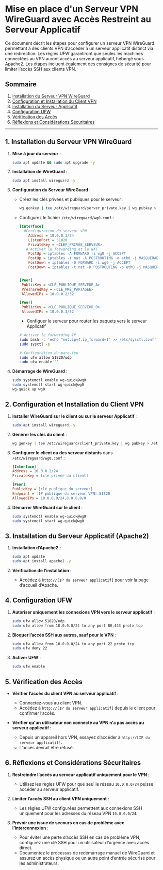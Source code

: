 
# Mise en place d'un Serveur VPN WireGuard avec Accès Restreint au Serveur Applicatif

Ce document décrit les étapes pour configurer un serveur VPN WireGuard permettant à des clients VPN d’accéder à un serveur applicatif distinct via une redirection. Les règles UFW garantiront que seules les machines connectées au VPN auront accès au serveur applicatif, hébergé sous Apache2. Les étapes incluent également des consignes de sécurité pour limiter l’accès SSH aux clients VPN.



## Sommaire
1. [Installation du Serveur VPN WireGuard](#1-installation-du-serveur-vpn-wireguard)
2. [Configuration et Installation du Client VPN](#2-configuration-et-installation-du-client-vpn)
3. [Installation du Serveur Applicatif](#3-installation-du-serveur-applicatif)
4. [Configuration UFW](#4-configuration-ufw)
5. [Vérification des Accès](#5-vérification-des-accès)
6. [Réflexions et Considérations Sécuritaires](#6-réflexions-et-considérations-sécuritaires)

---

## 1. Installation du Serveur VPN WireGuard
1. **Mise à jour du serveur** :
   ```bash
   sudo apt update && sudo apt upgrade -y
   ```

2. **Installation de WireGuard** :
   ```bash
   sudo apt install wireguard -y
   ```

3. **Configuration du Serveur WireGuard** :
   - Créez les clés privées et publiques pour le serveur :
     ```bash
     wg genkey | tee /etc/wireguard/server_private.key | wg pubkey > /etc/wireguard/server_public.key
     ```
   - Configurez le fichier `/etc/wireguard/wg0.conf` :
     ```ini
     [Interface]
       #Configuration du serveur VPN
         Address = 10.0.0.1/24
         ListenPort = 51820
         PrivateKey = <CLEF_PRIVÉE_SERVEUR>
        # Activer le forwarding et le NAT
         PostUp = iptables -A FORWARD -i wg0 -j ACCEPT
         PostUp = iptables -t nat -A POSTROUTING -o eth0 -j MASQUERADE
         PostDown = iptables -D FORWARD -i wg0 -j ACCEPT
         PostDown = iptables -t nat -D POSTROUTING -o eth0 -j MASQUERADE


     [Peer]
      PublicKey = <CLÉ_PUBLIQUE_SERVEUR_A>
      PresharedKey = <CLÉ_PRÉ_PARTAGÉE>
      AllowedIPs = 10.0.0.2/32

     [Peer]
      PublicKey = <CLÉ_PUBLIQUE_SERVEUR_B>
      AllowedIPs = 10.0.0.3/32
     ```
  
      - Configuer le serveur pour router les paquets vers le serveur Applicatif
      ```bash
      # Activer le forwarding IP
      sudo bash -c 'echo "net.ipv4.ip_forward=1" >> /etc/sysctl.conf'
      sudo sysctl -p

      # Configuration du pare-feu
      sudo ufw allow 51820/udp
      sudo ufw enable```
     
      
4. **Démarrage de WireGuard** :
   ```bash
   sudo systemctl enable wg-quick@wg0
   sudo systemctl start wg-quick@wg0
   wg-quick up wg0
   ```

## 2. Configuration et Installation du Client VPN
1. **Installer WireGuard sur le client ou sur le serveur Applicatif** :
   ```bash
   sudo apt install wireguard -y
   ```

2. **Générer les clés du client** :
   ```bash
   wg genkey | tee /etc/wireguard/client_private.key | wg pubkey > /etc/wireguard/client_public.key
   ```

3. **Configurer le client ou des serveur distants** dans `/etc/wireguard/wg0.conf` :
   ```ini
   [Interface]
   Address = 10.0.0.2/24
   PrivateKey = [clé privée du client]

   [Peer]
   PublicKey = [clé publique du serveur]
   Endpoint = [IP publique du serveur VPN]:51820
   AllowedIPs = 10.0.0.0/24,0.0.0.0/0
   ```

4. **Démarrer WireGuard sur le client** :
   ```bash
   sudo systemctl enable wg-quick@wg0
   sudo systemctl start wg-quick@wg0
   ```

## 3. Installation du Serveur Applicatif (Apache2)
1. **Installation d’Apache2** :
   ```bash
   sudo apt update
   sudo apt install apache2 -y
   ```

2. **Vérification de l’installation** :
   - Accédez à `http://[IP du serveur applicatif]` pour voir la page d’accueil d’Apache.

## 4. Configuration UFW
1. **Autoriser uniquement les connexions VPN vers le serveur applicatif** :
   ```bash
   sudo ufw allow 51820/udp
   sudo ufw allow from 10.0.0.0/24 to any port 80,443 proto tcp
   ```

2. **Bloquer l’accès SSH aux autres, sauf pour le VPN** :
   ```bash
   sudo ufw allow from 10.0.0.0/24 to any port 22 proto tcp
   sudo ufw deny 22
   ```

3. **Activer UFW** :
   ```bash
   sudo ufw enable
   ```

## 5. Vérification des Accès
- **Vérifier l’accès du client VPN au serveur applicatif** :
  - Connectez-vous au client VPN.
  - Accédez à `http://[IP du serveur applicatif]` depuis le client pour confirmer l’accès.

- **Vérifier qu'un utilisateur non connecté au VPN n'a pas accès au serveur applicatif** :
  - Depuis un appareil hors VPN, essayez d’accéder à `http://[IP du serveur applicatif]`.
  - L’accès devrait être refusé.

## 6. Réflexions et Considérations Sécuritaires

1. **Restreindre l’accès au serveur applicatif uniquement pour le VPN** :
   - Utilisez les règles UFW pour que seul le réseau `10.0.0.0/24` puisse accéder au serveur applicatif.

2. **Limiter l’accès SSH au client VPN uniquement** :
   - Les règles UFW configurées permettent aux connexions SSH uniquement pour les adresses du réseau VPN `10.0.0.0/24`.

3. **Prévoir une issue de secours en cas de problème avec l’interconnexion** :
   - Pour éviter une perte d’accès SSH en cas de problème VPN, configurez une clé SSH pour un utilisateur d’urgence avec accès direct.
   - Documentez le processus de redémarrage manuel de WireGuard et assurez un accès physique ou un autre point d’entrée sécurisé pour les administrateurs.


